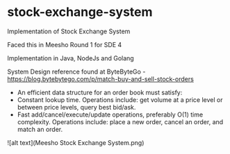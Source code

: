 # stock-exchange-system
Implementation of Stock Exchange System

Faced this in Meesho Round 1 for SDE 4

Implementation in Java, NodeJs and Golang

System Design reference found at ByteByteGo - https://blog.bytebytego.com/p/match-buy-and-sell-stock-orders
- An efficient data structure for an order book must satisfy:
- Constant lookup time. Operations include: get volume at a price level or between price levels, query best bid/ask.
- Fast add/cancel/execute/update operations, preferably O(1) time complexity. Operations include: place a new order, cancel an order, and match an order.

![alt text](Meesho Stock Exchange System.png)